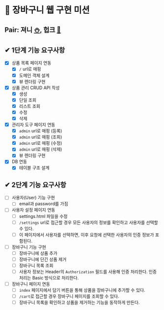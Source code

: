 # 🛒 장바구니 웹 구현 미션

## Pair: 져니 [⛄️](http://github.com/cl8d), 헙크 [🫠](https://github.com/HubCreator)

## ✔ 1단계 기능 요구사항

- [x] 상품 목록 페이지 연동
  - [x] `/` url로 매핑
  - [x] 도메인 객체 설계
  - [x] 뷰 렌더링 구현
- [x] 상품 관리 CRUD API 작성
  - [x] 생성
  - [x] 단일 조회
  - [x] 리스트 조회
  - [x] 수정
  - [x] 삭제
- [x] 관리자 도구 페이지 연동
  - [x] `admin` url로 매핑 (등록)
  - [x] `admin` url로 매핑 (조회)
  - [x] `admin` url로 매핑 (수정)
  - [x] `admin` url로 매핑 (삭제)
  - [x] 뷰 렌더링 구현
- [x] DB 연동
  - [x] 테이블 구조 설계

## ✔ 2단계 기능 요구사항
- [ ] 사용자(User) 기능 구현
  - [ ] email과 password를 가짐
- [ ] 사용자 설정 페이지 연동
  - [ ] settings.html 파일을 수정
  - [ ] `/settings` url로 접근할 경우 모든 사용자의 정보를 확인하고 사용자를 선택할 수 있다.
  - [ ] 이 페이지에서 사용자를 선택하면, 이후 요청에 선택한 사용자의 인증 정보가 포함된다.
- [ ] 장바구니 기능 구현
  - [ ] 장바구니에 상품 추가
  - [ ] 장바구니에 단긴 상품 제거
  - [ ] 장바구니 목록 조회
  - [ ] 사용자 정보는 Header의 `Authorization` 필드를 사용해 인증 처리한다. 인증 처리는 Basic 방식으로 처리한다.
- [ ] 장바구니 페이지 연동
  - [ ] `index` 페이지에서 담기 버튼을 통해 상품을 장바구니에 추가할 수 있다.
  - [ ] `/cart`로 접근할 경우 장바구니 페이지를 조회할 수 있다.
  - [ ] 장바구니 목록을 확인하고 상품을 제거하는 기능을 동작하게 만든다.

